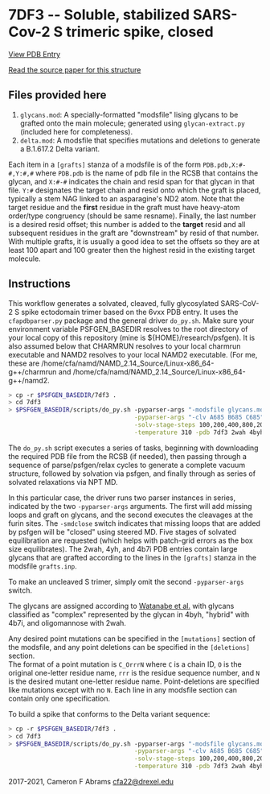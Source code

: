 # 7DF3 -- Soluble, stabilized SARS-Cov-2 S trimeric spike, closed

[View PDB Entry](http://www.rcsb.org/structure/7DF3)

[Read the source paper for this structure](http://dx.doi.org/10.1126/sciadv.abe5575)

## Files provided here

1. `glycans.mod`:  A specially-formatted "modsfile" lising glycans to be grafted onto the main molecule; generated using `glycan-extract.py` (included here for completeness).
2. `delta.mod`: A modsfile that specifies mutations and deletions to generate a B.1.617.2 Delta variant.

Each item in a `[grafts]` stanza of a modsfile is of the form
    ```
    PDB.pdb,X:#-#,Y:#,#
    ```
where `PDB.pdb` is the name of pdb file in the RCSB that contains the glycan, and `X:#-#` indicates the chain and resid span for that glycan in that file.  `Y:#` designates the target chain and resid onto which the graft is placed, typically a stem NAG linked to an asparagine's ND2 atom.  Note that the target residue and the **first** residue in the graft must have heavy-atom order/type congruency (should be same resname).  Finally, the last number is a desired resid offset; this number is added to the **target** resid and all subsequent residues in the graft are "downstream" by resid of that number.  With multiple grafts, it is usually a good idea to set the offsets so they are at least 100 apart and 100 greater then the highest resid in the existing target molecule.

## Instructions

This workflow generates a solvated, cleaved, fully glycosylated SARS-CoV-2 S spike ectodomain trimer based on the 6vxx PDB entry.  It uses the `cfapdbparser.py` package and the general driver `do_py.sh`.   Make sure your environment variable PSFGEN_BASEDIR resolves to the root directory of your local copy of this repository (mine is ${HOME}/research/psfgen).  It is also assumed below that CHARMRUN resolves to your local charmrun executable and NAMD2 resolves to your local NAMD2 executable.  (For me, these are /home/cfa/namd/NAMD_2.14_Source/Linux-x86_64-g++/charmrun and /home/cfa/namd/NAMD_2.14_Source/Linux-x86_64-g++/namd2.

```bash
> cp -r $PSFGEN_BASEDIR/7df3 .
> cd 7df3
> $PSFGEN_BASEDIR/scripts/do_py.sh -pyparser-args "-modsfile glycans.mod -smdclose" \
                                   -pyparser-args "-clv A685 B685 C685" \
                                   -solv-stage-steps 100,200,400,800,20000 \
                                   -temperature 310 -pdb 7df3 2wah 4byh 4b7i
```

The `do_py.sh` script executes a series of tasks, beginning with downloading the required PDB file from the RCSB (if needed), then passing through a sequence of parse/psfgen/relax cycles to generate a complete vacuum structure, followed by solvation via psfgen, and finally through as series of solvated relaxations via NPT MD.  

In this particular case, the driver runs two parser instances in series, indicated by the two `-pyparser-args` arguments.  The first will add missing loops and graft on glycans, and the second executes the cleavages at the furin sites.  The `-smdclose` switch indicates that missing loops that are added by psfgen will be "closed" using steered MD.  Five stages of solvated equilibration are requested (which helps with patch-grid errors as the box size equilibrates).  The 2wah, 4yh, and 4b7i PDB entries contain large glycans that are grafted according to the lines in the `[grafts]` stanza in the modsfile `grafts.inp`.

To make an uncleaved S trimer, simply omit the second `-pyparser-args` switch.

The glycans are assigned according to [Watanabe et al.](https://science.sciencemag.org/content/369/6501/330) with glycans classified as "complex" represented by the glycan in 4byh, "hybrid" with 4b7i, and oligomannose with 2wah.

Any desired point mutations can be specified in the `[mutations]` section of the modsfile, and any point deletions can be specified in the `[deletions]` section.  
The format of a point mutation is `C_OrrrN` where `C` is a chain ID, `O` is the original one-letter residue name, `rrr` is the residue sequence number, and `N` is the desired mutant one-letter residue name.  Point-deletions are specified like mutations except with no `N`.  Each line in any modsfile section can contain only one specification.  

To build a spike that conforms to the Delta variant sequence:
```bash
> cp -r $PSFGEN_BASEDIR/7df3 .
> cd 7df3
> $PSFGEN_BASEDIR/scripts/do_py.sh -pyparser-args "-modsfile glycans.mod delta.mod -smdclose" \
                                   -pyparser-args "-clv A685 B685 C685" \
                                   -solv-stage-steps 100,200,400,800,20000 \
                                   -temperature 310 -pdb 7df3 2wah 4byh 4b7i
```

2017-2021, Cameron F Abrams  cfa22@drexel.edu
